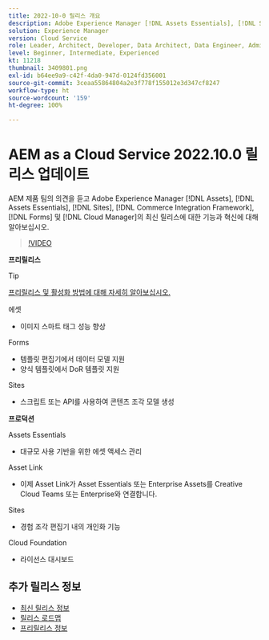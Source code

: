 ```yaml
---
title: 2022-10-0 릴리스 개요
description: Adobe Experience Manager [!DNL Assets Essentials], [!DNL Sites], [!DNL Screens], [!DNL Forms] 및 [!DNL Cloud Foundation]에 대한 2022-10-0 릴리스의 최신 기능과 혁신에 대해 알아보십시오.
solution: Experience Manager
version: Cloud Service
role: Leader, Architect, Developer, Data Architect, Data Engineer, Admin, User
level: Beginner, Intermediate, Experienced
kt: 11218
thumbnail: 3409801.png
exl-id: b64ee9a9-c42f-4da0-947d-0124fd356001
source-git-commit: 3ceaa55864804a2e3f778f155012e3d347cf8247
workflow-type: ht
source-wordcount: '159'
ht-degree: 100%

---
```


# AEM as a Cloud Service 2022.10.0 릴리스 업데이트

AEM 제품 팀의 의견을 듣고 Adobe Experience Manager [!DNL Assets], [!DNL Assets Essentials], [!DNL Sites], [!DNL Commerce Integration Framework], [!DNL Forms] 및 [!DNL Cloud Manager]의 최신 릴리스에 대한 기능과 혁신에 대해 알아보십시오.

>[!VIDEO](https://video.tv.adobe.com/v/3409801/?quality=12&learn=on)

**프리릴리스**

>[!TIP]
>
>[프리릴리스 및 활성화 방법에 대해 자세히 알아보십시오.](https://experienceleague.adobe.com/docs/experience-manager-cloud-service/content/release-notes/prerelease.html)

에셋

* 이미지 스마트 태그 성능 향상

Forms

* 템플릿 편집기에서 데이터 모델 지원
* 양식 템플릿에서 DoR 템플릿 지원

Sites

* 스크립트 또는 API를 사용하여 콘텐츠 조각 모델 생성

**프로덕션**

Assets Essentials

* 대규모 사용 기반을 위한 에셋 액세스 관리

Asset Link

* 이제 Asset Link가 Asset Essentials 또는 Enterprise Assets를 Creative Cloud Teams 또는 Enterprise와 연결합니다.

Sites

* 경험 조각 편집기 내의 개인화 기능

Cloud Foundation

* 라이선스 대시보드

<!--- Have questions about the release?  Discuss the release in [Experience League Communities](https://adobe.ly/3paYDAo) --->

## 추가 릴리스 정보

* [최신 릴리스 정보](https://experienceleague.adobe.com/docs/experience-manager-cloud-service/content/release-notes/home.html)
* [릴리스 로드맵](https://experienceleague.adobe.com/docs/experience-manager-release-information/aem-release-updates/update-releases-roadmap.html)
* [프리릴리스 정보](https://experienceleague.adobe.com/docs/experience-manager-cloud-service/content/release-notes/prerelease.html)
